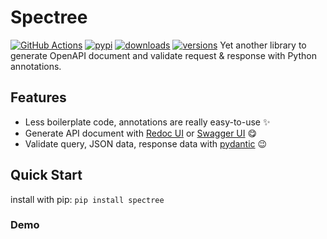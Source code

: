 # Spectree


[![GitHub Actions](https://github.com/0b01001001/spectree/workflows/Python%20package/badge.svg)](https://github.com/0b01001001/spectree/actions)
[![pypi](https://img.shields.io/pypi/v/spectree.svg)](https://pypi.python.org/pypi/spectree)
[![downloads](https://img.shields.io/pypi/dm/spectree.svg)](https://pypistats.org/packages/spectree)
[![versions](https://img.shields.io/pypi/pyversions/spectree.svg)](https://github.com/0b01001001/spectree)
Yet another library to generate OpenAPI document and validate request & response with Python annotations.

## Features

* Less boilerplate code, annotations are really easy-to-use :sparkles:
* Generate API document with [Redoc UI](https://github.com/Redocly/redoc) or [Swagger UI](https://github.com/swagger-api/swagger-ui) :yum:
* Validate query, JSON data, response data with [pydantic](https://github.com/samuelcolvin/pydantic/) :wink:

## Quick Start

install with pip: `pip install spectree`

### Demo

```py
```

